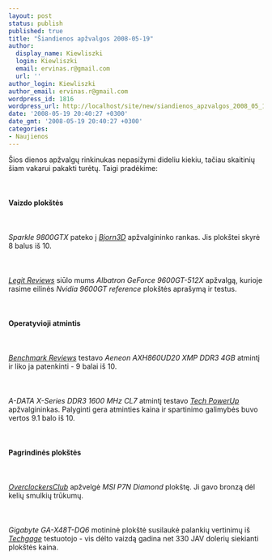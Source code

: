 ```yaml
---
layout: post
status: publish
published: true
title: "Šiandienos apžvalgos 2008-05-19"
author:
  display_name: Kiewliszki
  login: Kiewliszki
  email: ervinas.r@gmail.com
  url: ''
author_login: Kiewliszki
author_email: ervinas.r@gmail.com
wordpress_id: 1816
wordpress_url: http://localhost/site/new/siandienos_apzvalgos_2008_05_19/
date: '2008-05-19 20:40:27 +0300'
date_gmt: '2008-05-19 20:40:27 +0300'
categories:
- Naujienos
---
```

<p>Šios dienos apžvalgų rinkinukas nepasižymi dideliu kiekiu, tačiau skaitinių šiam vakarui pakakti turėtų. Taigi pradėkime:<br />
<br><br />
<br><b>Vaizdo plokštės</b><br />
<br><br />
<br><i>Sparkle 9800GTX</i> pateko į <a class="ns" href="http://www.bjorn3d.com/read.php?cID=1278"><i>Bjorn3D</i></a> apžvalgininko rankas. Jis plokštei skyrė 8 balus iš 10.<br />
<br><br />
<br><a class="ns" href="http://www.legitreviews.com/article/707/1/"><i>Legit Reviews</i></a> siūlo mums <i>Albatron GeForce 9600GT-512X</i> apžvalgą, kurioje rasime eilinės <i>Nvidia 9600GT reference</i> plokštės aprašymą ir testus.<br />
<br><br />
<br><b>Operatyvioji atmintis</b><br />
<br><br />
<br><a class="ns" href="http://benchmarkreviews.com/index.php?option=com_content&amp;task=view&amp;id=166&amp;Itemid=67"><i>Benchmark Reviews</i></a> testavo <i>Aeneon AXH860UD20 XMP DDR3 4GB</i> atmintį ir liko ja patenkinti - 9 balai iš 10.<br />
<br><br />
<br><i>A-DATA X-Series DDR3 1600 MHz CL7</i> atmintį testavo  <a class="ns" href="http://www.techpowerup.com/reviews/AData/X_Series_DDR3_1600_2GB_Kit"><i>Tech PowerUp</i></a> apžvalgininkas. Palyginti gera atminties kaina ir spartinimo galimybės buvo vertos 9.1 balo iš 10.<br />
<br><br />
<br><b>Pagrindinės plokštės</b><br />
<br><br />
<br><a class="ns" href="http://www.overclockersclub.com/reviews/msi_p7n_diamond/"><i>OverclockersClub</i></a> apžvelgė <i>MSI P7N Diamond</i> plokštę. Ji gavo bronzą dėl kelių smulkių trūkumų.<br />
<br><br />
<br><i>Gigabyte GA-X48T-DQ6</i> motininė plokštė susilaukė palankių vertinimų iš <a class="ns" href="http://techgage.com/article/gigabyte_ga-x48t-dq6"><i>Techgage</i></a> testuotojo - vis dėlto vaizdą gadina net 330 JAV dolerių siekianti plokštės kaina.</p>
